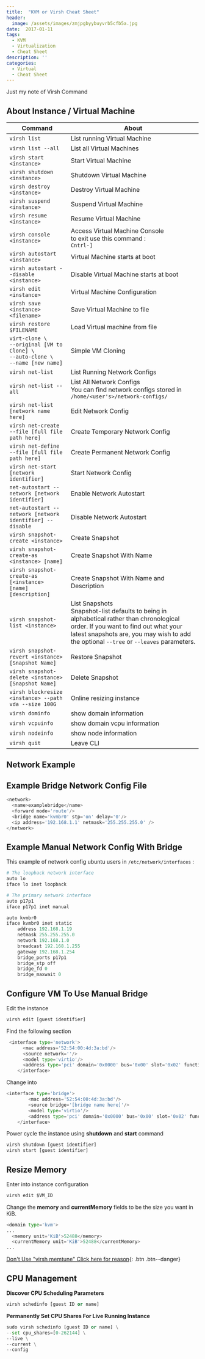 ```yaml
---
title:  "KVM or Virsh Cheat Sheet"
header:
  image: /assets/images/zmjpgbyybuyvrb5cfb5a.jpg
date:  2017-01-11
tags:
  - KVM
  - Virtualization
  - Cheat Sheet
description: ''
categories:
  - Virtual
  - Cheat Sheet
---
```


Just my note of Virsh Command

## About Instance / Virtual Machine

Command | About 
------- | ----- 
```virsh list``` | List running Virtual Machine | 
```virsh list --all``` | List all Virtual Machines | 
```virsh start <instance>``` | Start Virtual Machine |
```virsh shutdown <instance>``` | Shutdown Virtual Machine |
```virsh destroy <instance>``` | Destroy Virtual Machine |
```virsh suspend <instance>``` | Suspend Virtual Machine |
```virsh resume <instance>``` | Resume Virtual Machine |
```virsh console <instance>``` | Access Virtual Machine Console <br />to exit use this command : <br /> ```Cntrl-]``` 
```virsh autostart <instance>``` | Virtual Machine starts at boot |
```virsh autostart --disable <instance>``` | Disable Virtual Machine starts at boot |
```virsh edit <instance>``` | Virtual Machine Configuration | 
```virsh save <instance> <filename>``` | Save Virtual Machine to file | 
```virsh restore $FILENAME``` | Load Virtual machine from file | 
```virt-clone \``` <br /> ```--original [VM to Clone] \``` <br /> ```--auto-clone \``` <br /> ```--name [new name]``` | Simple VM Cloning | 
```virsh net-list``` | List Running Network Configs | 
```virsh net-list --all``` | List All Network Configs <br /> You can find network configs stored in ```/home/<user's>/network-configs/```| 
```virsh net-list [network name here]``` | Edit Network Config | 
```virsh net-create --file [full file path here]``` | Create Temporary Network Config | 
```virsh net-define --file [full file path here]``` | Create Permanent Network Config | 
```virsh net-start [network identifier]``` | Start Network Config | 
```net-autostart --network [network identifier]``` | Enable Network Autostart | 
```net-autostart --network [network identifier] --disable``` | Disable Network Autostart | 
```virsh snapshot-create <instance>``` | Create Snapshot | 
```virsh snapshot-create-as <instance> [name]``` | Create Snapshot With Name | 
```virsh snapshot-create-as [<instance> [name] [description]``` | Create Snapshot With Name and Description | 
```virsh snapshot-list <instance>``` | List Snapshots <br /> Snapshot-list defaults to being in alphabetical rather than chronological order. If you want to find out what your latest snapshots are, you may wish to add the optional ```--tree``` or  ```--leaves``` parameters.  | 
```virsh snapshot-revert <instance> [Snapshot Name]``` | Restore Snapshot | 
```virsh snapshot-delete <instance> [Snapshot Name]``` | Delete Snapshot | 
```virsh blockresize <instance> --path vda --size 100G``` | Online resizing instance | 
```virsh dominfo``` | show domain information |	
```virsh vcpuinfo``` | show domain vcpu information | 
```virsh nodeinfo``` | show node information | 
```virsh quit``` | Leave CLI | 


## Network Example

## Example Bridge Network Config File
```python
<network>
  <name>examplebridge</name>
  <forward mode='route'/>
  <bridge name='kvmbr0' stp='on' delay='0'/>
  <ip address='192.168.1.1' netmask='255.255.255.0' />
</network>
```

## Example Manual Network Config With Bridge

This example of network config ubuntu users in ```/etc/network/interfaces``` :

```python
# The loopback network interface
auto lo
iface lo inet loopback

# The primary network interface
auto p17p1
iface p17p1 inet manual

auto kvmbr0
iface kvmbr0 inet static
    address 192.168.1.19
    netmask 255.255.255.0
    network 192.168.1.0
    broadcast 192.168.1.255
    gateway 192.168.1.254
    bridge_ports p17p1
    bridge_stp off
    bridge_fd 0
    bridge_maxwait 0
```

## Configure VM To Use Manual Bridge

Edit the instance
```python
virsh edit [guest identifier]
```

Find the following section
```python
 <interface type='network'>
      <mac address='52:54:00:4d:3a:bd'/>
      <source network=''/>
      <model type='virtio'/>
      <address type='pci' domain='0x0000' bus='0x00' slot='0x02' function='0x0'/>
    </interface>
```
Change into 
```python
<interface type='bridge'>
        <mac address='52:54:00:4d:3a:bd'/>
        <source bridge='[bridge name here]'/>
        <model type='virtio'/>
        <address type='pci' domain='0x0000' bus='0x00' slot='0x02' function='0x0'/>
    </interface>
```

Power cycle the instance using **shutdown** and **start** command 

```python
virsh shutdown [guest identifier]
virsh start [guest identifier]
```

## Resize Memory

Enter into instance configuration
```python
virsh edit $VM_ID 
```

Change the **memory** and **currentMemory** fields to be the size you want in KiB.

```python
<domain type='kvm'>
...
  <memory unit='KiB'>52488</memory>
  <currentMemory unit='KiB'>52488</currentMemory>
...
```
[Don't Use "virsh memtune" Click here for reason](http://libvirt.org/formatdomain.html#elementsMemoryTuning){: .btn .btn--danger}



## CPU Management

**Discover CPU Scheduling Parameters**
```python
virsh schedinfo [guest ID or name]
```

**Permanently Set CPU Shares For Live Running Instance**
```python
sudo virsh schedinfo [guest ID or name] \
--set cpu_shares=[0-262144] \
--live \
--current \
--config
```





